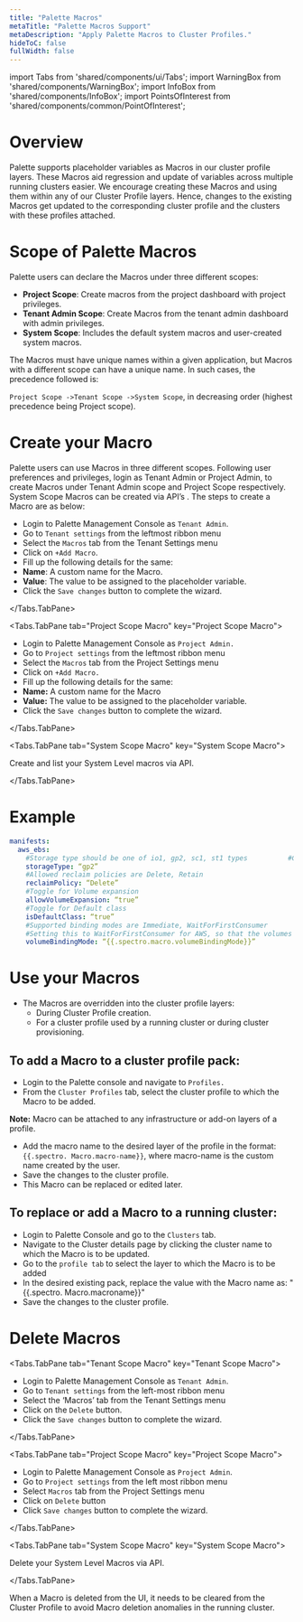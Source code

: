 ```yaml
---
title: "Palette Macros"
metaTitle: "Palette Macros Support"
metaDescription: "Apply Palette Macros to Cluster Profiles."
hideToC: false
fullWidth: false
---
```


import Tabs from 'shared/components/ui/Tabs';
import WarningBox from 'shared/components/WarningBox';
import InfoBox from 'shared/components/InfoBox';
import PointsOfInterest from 'shared/components/common/PointOfInterest';

# Overview

Palette supports placeholder variables as Macros in our cluster profile layers. These Macros aid regression and update of variables across multiple running clusters easier. We encourage creating these Macros and using them within any of our Cluster Profile layers. Hence, changes to the existing Macros get updated to the corresponding cluster profile and the clusters with these profiles attached. 

# Scope of Palette Macros

Palette users can declare the Macros under three different scopes:

* **Project Scope**: Create macros from the project dashboard with project privileges.
* **Tenant Admin Scope**: Create Macros from the tenant admin dashboard with admin privileges.
* **System Scope**: Includes the default system macros and user-created system macros.

The Macros must have unique names within a given application, but Macros with a different scope can have a unique name. In such cases, the precedence followed is: 

`Project Scope ->Tenant Scope ->System Scope`, in decreasing order (highest precedence being Project scope). 
# Create your Macro

Palette users can use Macros in three different scopes. Following user preferences and privileges, login as Tenant Admin or Project Admin, to create Macros under Tenant Admin scope and Project Scope respectively. System Scope Macros can be created via API’s . The steps to create a Macro are as below:

<Tabs>
<Tabs.TabPane tab="Tenant Scope Macro" key="Tenant Scope Macro">

* Login to Palette Management Console as `Tenant Admin`.
* Go to `Tenant settings` from the leftmost ribbon menu
* Select the `Macros` tab from the Tenant Settings menu
* Click on `+Add Macro`. 
* Fill up the following details for the same:
* **Name**: A custom name for the Macro.
* **Value**: The value to be assigned to the placeholder variable.
* Click the `Save changes` button to complete the wizard.

</Tabs.TabPane>

<Tabs.TabPane tab="Project Scope Macro" key="Project Scope Macro">

* Login to Palette Management Console as `Project Admin.`
* Go to `Project settings` from the leftmost ribbon menu
* Select the `Macros` tab from the Project Settings menu
* Click on `+Add Macro.` 
* Fill up the following details for the same:
* **Name:** A custom name for the Macro
* **Value:** The value to be assigned to the placeholder variable.
* Click the `Save changes` button to complete the wizard.

</Tabs.TabPane>

<Tabs.TabPane tab="System Scope Macro" key="System Scope Macro">

Create and list your System Level macros via API.

</Tabs.TabPane>

</Tabs>

# Example

```yaml
manifests:
  aws_ebs:
    #Storage type should be one of io1, gp2, sc1, st1 types          #Checkhttps://docs.aws.amazon.com/AWSEC2/latest/UserGuide/ebs-volume-types.html for more details
    storageType: “gp2”
    #Allowed reclaim policies are Delete, Retain
    reclaimPolicy: “Delete”
    #Toggle for Volume expansion
    allowVolumeExpansion: “true”
    #Toggle for Default class
    isDefaultClass: “true”
    #Supported binding modes are Immediate, WaitForFirstConsumer
    #Setting this to WaitForFirstConsumer for AWS, so that the volumes gets created in the same AZ as that of the pods
    volumeBindingMode: “{{.spectro.macro.volumeBindingMode}}”
```
# Use your Macros

* The Macros are overridden into the cluster profile layers:
  * During Cluster Profile creation.
  * For a cluster profile used by a running cluster or during cluster provisioning.

## To add a Macro to a cluster profile pack:

* Login to the Palette console and navigate to `Profiles.`
* From the `Cluster Profiles` tab, select the cluster profile to which the Macro to be added.

**Note:** Macro can be attached to any infrastructure or add-on layers of a profile.
* Add the macro name to the desired layer of the profile in the format:
`{{.spectro. Macro.macro-name}}`, where macro-name is the custom name created by the user.
* Save the changes to the cluster profile.
* This Macro can be replaced or edited later.

## To replace or add a Macro to a running cluster:

* ​​Login to Palette Console and go to the `Clusters` tab.
* Navigate to the Cluster details page by clicking the cluster name to which the Macro is to be updated.
* Go to the `profile tab` to select the layer to which the Macro is to be added
* In the desired existing pack, replace the value with the Macro name as: "{{.spectro. Macro.macroname}}"
* Save the changes to the cluster profile.
# Delete Macros
<Tabs>

<Tabs.TabPane tab="Tenant Scope Macro" key="Tenant Scope Macro">

* Login to Palette Management Console as `Tenant Admin`.
* Go to `Tenant settings` from the left-most ribbon menu
* Select the ‘Macros’  tab from the Tenant Settings menu
* Click on the `Delete` button.
* Click the `Save changes` button to complete the wizard.

</Tabs.TabPane>

<Tabs.TabPane tab="Project Scope Macro" key="Project Scope Macro">

* Login to Palette Management Console as `Project Admin`.
* Go to `Project settings` from the left most ribbon menu
* Select `Macros` tab from the Project Settings menu
* Click on `Delete` button
* Click `Save changes` button to complete the wizard.

</Tabs.TabPane>

<Tabs.TabPane tab="System Scope Macro" key="System Scope Macro">

Delete your System Level Macros via API.

</Tabs.TabPane>

</Tabs>
<WarningBox>
When a Macro is deleted from the UI, it needs to be  cleared from the Cluster Profile to avoid Macro deletion anomalies in the running cluster.
</WarningBox>





